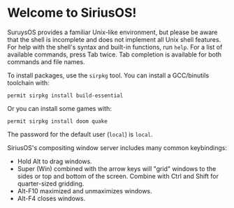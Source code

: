 # Welcome to SiriusOS!

SuruysOS provides a familiar Unix-like environment, but please be
aware that the shell is incomplete and does not implement all Unix
shell features. For help with the shell's syntax and built-in
functions, run `help`. For a list of available commands, press Tab
twice. Tab completion is available for both commands and file names.

To install packages, use the `sirpkg` tool. You can install a GCC/binutils
toolchain with:

    permit sirpkg install build-essential

Or you can install some games with:

    permit sirpkg install doom quake

The password for the default user (`local`) is `local`.

SiriusOS's compositing window server includes many common keybindings:
- Hold Alt to drag windows.
- Super (Win) combined with the arrow keys will "grid" windows to the
  sides or top and bottom of the screen. Combine with Ctrl and Shift
  for quarter-sized gridding.
- Alt-F10 maximized and unmaximizes windows.
- Alt-F4 closes windows.
